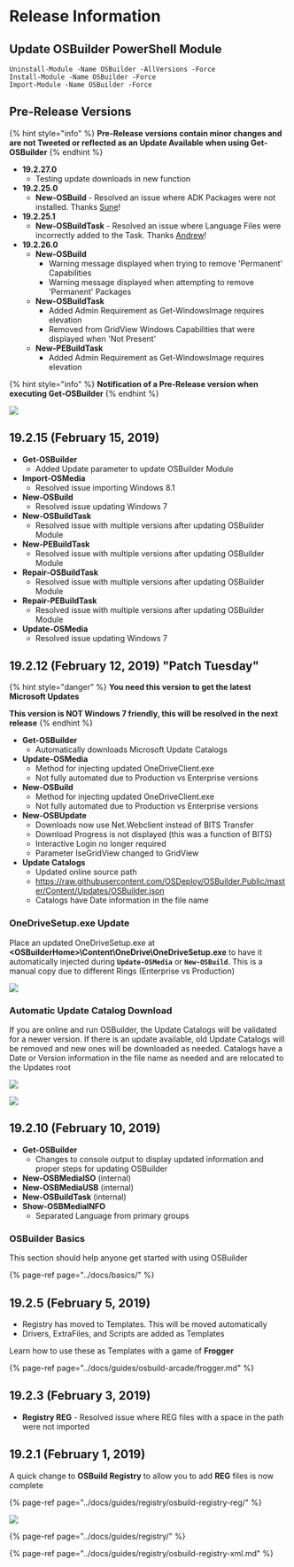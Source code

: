 # Release Information

## Update OSBuilder PowerShell Module

```text
Uninstall-Module -Name OSBuilder -AllVersions -Force
Install-Module -Name OSBuilder -Force
Import-Module -Name OSBuilder -Force
```

## Pre-Release Versions

{% hint style="info" %}
**Pre-Release versions contain minor changes and are not Tweeted or reflected as an Update Available when using Get-OSBuilder**
{% endhint %}

* **19.2.27.0**
  * Testing update downloads in new function
* **19.2.25.0**
  * **New-OSBuild** - Resolved an issue where ADK Packages were not installed.  Thanks [Sune](https://twitter.com/SuneThomsenDK)!
* **19.2.25.1**
  * **New-OSBuildTask** - Resolved an issue where Language Files were incorrectly added to the Task.  Thanks [Andrew](https://twitter.com/AndyUpperton)!
* **19.2.26.0**
  * **New-OSBuild**
    * Warning message displayed when trying to remove 'Permanent' Capabilities
    * Warning message displayed when attempting to remove 'Permanent' Packages
  * **New-OSBuildTask**
    * Added Admin Requirement as Get-WindowsImage requires elevation
    * Removed from GridView Windows Capabilities that were displayed when 'Not Present'
  * **New-PEBuildTask**
    * Added Admin Requirement as Get-WindowsImage requires elevation

{% hint style="info" %}
**Notification of a Pre-Release version when executing Get-OSBuilder**
{% endhint %}

![](../../.gitbook/assets/image%20%28168%29.png)

## 19.2.15 \(February 15, 2019\)

* **Get-OSBuilder**
  * Added Update parameter to update OSBuilder Module
* **Import-OSMedia**
  * Resolved issue importing Windows 8.1
* **New-OSBuild**
  * Resolved issue updating Windows 7
* **New-OSBuildTask**
  * Resolved issue with multiple versions after updating OSBuilder Module
* **New-PEBuildTask**
  * Resolved issue with multiple versions after updating OSBuilder Module
* **Repair-OSBuildTask**
  * Resolved issue with multiple versions after updating OSBuilder Module
* **Repair-PEBuildTask**
  * Resolved issue with multiple versions after updating OSBuilder Module
* **Update-OSMedia**
  * Resolved issue updating Windows 7

## 19.2.12 \(February 12, 2019\) "Patch Tuesday"

{% hint style="danger" %}
**You need this version to get the latest Microsoft Updates**

**This version is NOT Windows 7 friendly, this will be resolved in the next release**
{% endhint %}

* **Get-OSBuilder**
  * Automatically downloads Microsoft Update Catalogs
* **Update-OSMedia**
  * Method for injecting updated OneDriveClient.exe
  * Not fully automated due to Production vs Enterprise versions
* **New-OSBuild**
  * Method for injecting updated OneDriveClient.exe
  * Not fully automated due to Production vs Enterprise versions
* **New-OSBUpdate**
  * Downloads now use Net.Webclient instead of BITS Transfer
  * Download Progress is not displayed \(this was a function of BITS\)
  * Interactive Login no longer required
  * Parameter IseGridView changed to GridView
* **Update Catalogs**
  * Updated online source path
  * https://raw.githubusercontent.com/OSDeploy/OSBuilder.Public/master/Content/Updates/OSBuilder.json
  * Catalogs have Date information in the file name

### OneDriveSetup.exe Update

Place an updated OneDriveSetup.exe at **&lt;OSBuilderHome&gt;\Content\OneDrive\OneDriveSetup.exe** to have it automatically injected during **`Update-OSMedia`** or **`New-OSBuild`**.  This is a manual copy due to different Rings \(Enterprise vs Production\)

![](../../.gitbook/assets/2019-02-12_3-12-41.png)

### Automatic Update Catalog Download

If you are online and run OSBuilder, the Update Catalogs will be validated for a newer version.  If there is an update available, old Update Catalogs will be removed and new ones will be downloaded as needed.  Catalogs have a Date or Version information in the file name as needed and are relocated to the Updates root

![](../../.gitbook/assets/2019-02-12_10-35-23.png)

![](../../.gitbook/assets/2019-02-12_10-37-55.png)

## 19.2.10 \(February 10, 2019\)

* **Get-OSBuilder**
  * Changes to console output to display updated information and proper steps for updating OSBuilder
* **New-OSBMediaISO** \(internal\)
* **New-OSBMediaUSB** \(internal\)
* **New-OSBuildTask** \(internal\)
* **Show-OSBMediaINFO**
  * Separated Language from primary groups

### OSBuilder Basics

This section should help anyone get started with using OSBuilder

{% page-ref page="../docs/basics/" %}

## 19.2.5 \(February 5, 2019\)

* Registry has moved to Templates.  This will be moved automatically
* Drivers, ExtraFiles, and Scripts are added as Templates

Learn how to use these as Templates with a game of **Frogger**

{% page-ref page="../docs/guides/osbuild-arcade/frogger.md" %}

## 19.2.3 \(February 3, 2019\)

* **Registry REG** - Resolved issue where REG files with a space in the path were not imported

## 19.2.1 \(February 1, 2019\)

A quick change to **OSBuild Registry** to allow you to add **REG** files is now complete

{% page-ref page="../docs/guides/registry/osbuild-registry-reg/" %}

![](../../.gitbook/assets/image%20%2872%29.png)

{% page-ref page="../docs/guides/registry/" %}

{% page-ref page="../docs/guides/registry/osbuild-registry-xml.md" %}



